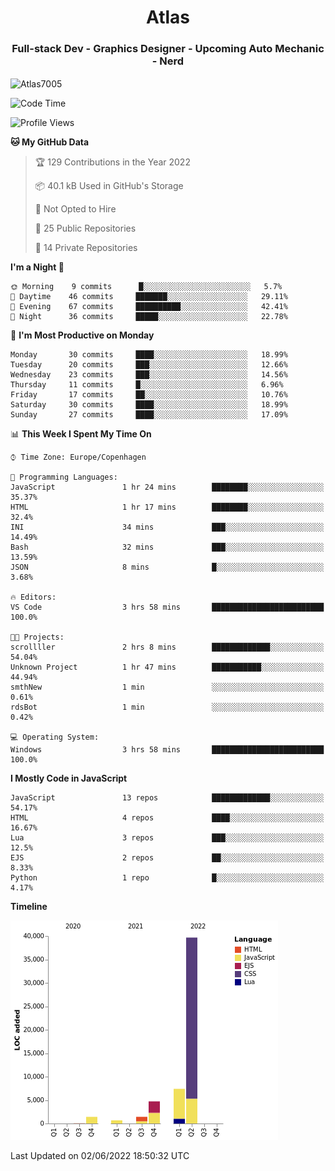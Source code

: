 <h1 align="center">Atlas</h1>
<h3 align="center">Full-stack Dev - Graphics Designer - Upcoming Auto Mechanic - Nerd</h3>

<p><img align="center" src="https://github-readme-stats.vercel.app/api/top-langs?username=Atlas7005&show_icons=true&locale=en&layout=compact" alt="Atlas7005" /></p>

<!--START_SECTION:waka-->
![Code Time](http://img.shields.io/badge/Code%20Time-565%20hrs%2056%20mins-blue)

![Profile Views](http://img.shields.io/badge/Profile%20Views-1-blue)

**🐱 My GitHub Data** 

> 🏆 129 Contributions in the Year 2022
 > 
> 📦 40.1 kB Used in GitHub's Storage 
 > 
> 🚫 Not Opted to Hire
 > 
> 📜 25 Public Repositories 
 > 
> 🔑 14 Private Repositories  
 > 
**I'm a Night 🦉** 

```text
🌞 Morning    9 commits      █░░░░░░░░░░░░░░░░░░░░░░░░   5.7% 
🌆 Daytime    46 commits     ███████░░░░░░░░░░░░░░░░░░   29.11% 
🌃 Evening    67 commits     ██████████░░░░░░░░░░░░░░░   42.41% 
🌙 Night      36 commits     █████░░░░░░░░░░░░░░░░░░░░   22.78%

```
📅 **I'm Most Productive on Monday** 

```text
Monday       30 commits     ████░░░░░░░░░░░░░░░░░░░░░   18.99% 
Tuesday      20 commits     ███░░░░░░░░░░░░░░░░░░░░░░   12.66% 
Wednesday    23 commits     ███░░░░░░░░░░░░░░░░░░░░░░   14.56% 
Thursday     11 commits     █░░░░░░░░░░░░░░░░░░░░░░░░   6.96% 
Friday       17 commits     ██░░░░░░░░░░░░░░░░░░░░░░░   10.76% 
Saturday     30 commits     ████░░░░░░░░░░░░░░░░░░░░░   18.99% 
Sunday       27 commits     ████░░░░░░░░░░░░░░░░░░░░░   17.09%

```


📊 **This Week I Spent My Time On** 

```text
⌚︎ Time Zone: Europe/Copenhagen

💬 Programming Languages: 
JavaScript               1 hr 24 mins        ████████░░░░░░░░░░░░░░░░░   35.37% 
HTML                     1 hr 17 mins        ████████░░░░░░░░░░░░░░░░░   32.4% 
INI                      34 mins             ███░░░░░░░░░░░░░░░░░░░░░░   14.49% 
Bash                     32 mins             ███░░░░░░░░░░░░░░░░░░░░░░   13.59% 
JSON                     8 mins              █░░░░░░░░░░░░░░░░░░░░░░░░   3.68%

🔥 Editors: 
VS Code                  3 hrs 58 mins       █████████████████████████   100.0%

🐱‍💻 Projects: 
scrollller               2 hrs 8 mins        █████████████░░░░░░░░░░░░   54.04% 
Unknown Project          1 hr 47 mins        ███████████░░░░░░░░░░░░░░   44.94% 
smthNew                  1 min               ░░░░░░░░░░░░░░░░░░░░░░░░░   0.61% 
rdsBot                   1 min               ░░░░░░░░░░░░░░░░░░░░░░░░░   0.42%

💻 Operating System: 
Windows                  3 hrs 58 mins       █████████████████████████   100.0%

```

**I Mostly Code in JavaScript** 

```text
JavaScript               13 repos            █████████████░░░░░░░░░░░░   54.17% 
HTML                     4 repos             ████░░░░░░░░░░░░░░░░░░░░░   16.67% 
Lua                      3 repos             ███░░░░░░░░░░░░░░░░░░░░░░   12.5% 
EJS                      2 repos             ██░░░░░░░░░░░░░░░░░░░░░░░   8.33% 
Python                   1 repo              █░░░░░░░░░░░░░░░░░░░░░░░░   4.17%

```


**Timeline**

![Chart not found](https://raw.githubusercontent.com/Atlas7005/Atlas7005/master/charts/bar_graph.png) 


 Last Updated on 02/06/2022 18:50:32 UTC
<!--END_SECTION:waka-->
